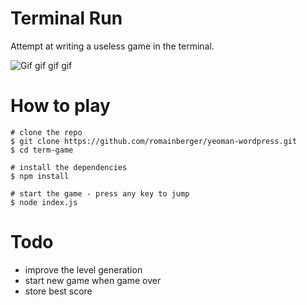 # Terminal Run

Attempt at writing a useless game in the terminal.

![Gif gif gif gif](http://zippy.gfycat.com/OffbeatRipeFirefly.gif)

# How to play

    # clone the repo
    $ git clone https://github.com/romainberger/yeoman-wordpress.git
    $ cd term-game

    # install the dependencies
    $ npm install

    # start the game - press any key to jump
    $ node index.js

# Todo

* improve the level generation
* start new game when game over
* store best score
